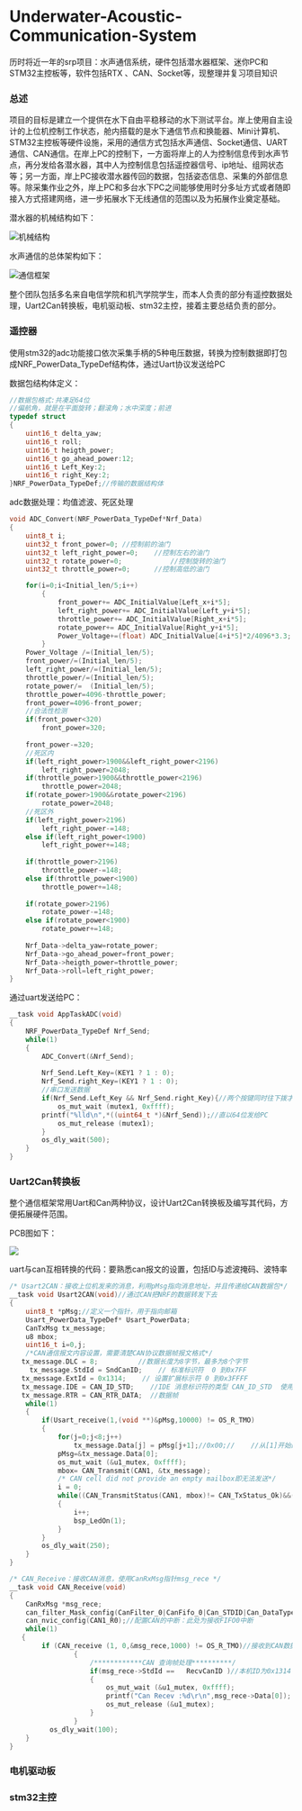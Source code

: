 # Underwater-Acoustic-Communication-System
历时将近一年的srp项目：水声通信系统，硬件包括潜水器框架、迷你PC和STM32主控板等，软件包括RTX 、CAN、Socket等，现整理并复习项目知识

### 总述
项目的目标是建立一个提供在水下自由平稳移动的水下测试平台。岸上使用自主设计的上位机控制工作状态，舱内搭载的是水下通信节点和换能器、Mini计算机、STM32主控板等硬件设施，采用的通信方式包括水声通信、Socket通信、UART通信、CAN通信。在岸上PC的控制下，一方面将岸上的人为控制信息传到水声节点，再分发给各潜水器，其中人为控制信息包括遥控器信号、ip地址、组网状态等；另一方面，岸上PC接收潜水器传回的数据，包括姿态信息、采集的外部信息等。除采集作业之外，岸上PC和多台水下PC之间能够使用时分多址方式或者随即接入方式搭建网络，进一步拓展水下无线通信的范围以及为拓展作业奠定基础。

潜水器的机械结构如下：

![机械结构](img/机械结构.png)

水声通信的总体架构如下：

![通信框架](img/通信框架.png)

整个团队包括多名来自电信学院和机汽学院学生，而本人负责的部分有遥控数据处理，Uart2Can转换板，电机驱动板、stm32主控，接着主要总结负责的部分。

### 遥控器
使用stm32的adc功能接口依次采集手柄的5种电压数据，转换为控制数据即打包成NRF_PowerData_TypeDef结构体，通过Uart协议发送给PC

数据包结构体定义：
``` C
//数据包格式:共凑足64位
//偏航角，就是在平面旋转；翻滚角；水中深度；前进
typedef struct
{
	uint16_t delta_yaw; 
	uint16_t roll;	
	uint16_t heigth_power;  
	uint16_t go_ahead_power:12;
	uint16_t Left_Key:2;
	uint16_t right_Key:2;
}NRF_PowerData_TypeDef;//传输的数据结构体

```
adc数据处理：均值滤波、死区处理
``` C
void ADC_Convert(NRF_PowerData_TypeDef*Nrf_Data)
{
	uint8_t i;
	uint32_t front_power=0;	//控制前的油门
	uint32_t left_right_power=0;	//控制左右的油门
	uint32_t rotate_power=0;			//控制旋转的油门
	uint32_t throttle_power=0;		//控制高低的油门

	for(i=0;i<Initial_len/5;i++)	
		{
			front_power+= ADC_InitialValue[Left_x+i*5]; 
			left_right_power+= ADC_InitialValue[Left_y+i*5]; 
			throttle_power+= ADC_InitialValue[Right_x+i*5];  
			rotate_power+= ADC_InitialValue[Right_y+i*5];				
			Power_Voltage+=(float) ADC_InitialValue[4+i*5]*2/4096*3.3; //Power_Voltage，由于分压故乘2才是真实电压
		}
	Power_Voltage /=(Initial_len/5);
	front_power/=(Initial_len/5);
	left_right_power/=(Initial_len/5);
	throttle_power/=(Initial_len/5);
	rotate_power/=	(Initial_len/5);
	throttle_power=4096-throttle_power;
	front_power=4096-front_power;
	//合法性检测
	if(front_power<320)
		front_power=320;
	
	front_power-=320;
	//死区内
	if(left_right_power>1900&&left_right_power<2196)
		left_right_power=2048;
	if(throttle_power>1900&&throttle_power<2196)
		throttle_power=2048;
	if(rotate_power>1900&&rotate_power<2196)
		rotate_power=2048;
	//死区外
	if(left_right_power>2196)
		left_right_power-=148;
	else if(left_right_power<1900)
		left_right_power+=148;
	
	if(throttle_power>2196)
		throttle_power-=148;
	else if(throttle_power<1900)
		throttle_power+=148;
	
	if(rotate_power>2196)
		rotate_power-=148;
	else if(rotate_power<1900)
		rotate_power+=148;
			
	Nrf_Data->delta_yaw=rotate_power;
	Nrf_Data->go_ahead_power=front_power;
	Nrf_Data->heigth_power=throttle_power;
	Nrf_Data->roll=left_right_power;
}
```

通过uart发送给PC：
```C
__task void AppTaskADC(void)
{
	NRF_PowerData_TypeDef Nrf_Send;
    while(1)
    {
		ADC_Convert(&Nrf_Send);
		
		Nrf_Send.Left_Key=(KEY1 ? 1 : 0);
		Nrf_Send.right_Key=(KEY1 ? 1 : 0);
		//串口发送数据
		if(Nrf_Send.Left_Key && Nrf_Send.right_Key){//两个按键同时往下拨才会发送数据
			os_mut_wait (mutex1, 0xffff);
  		printf("%lld\n",*((uint64_t *)&Nrf_Send));//直以64位发给PC
			os_mut_release (mutex1);	
		}
		os_dly_wait(500);
    }
}
```
### Uart2Can转换板
整个通信框架常用Uart和Can两种协议，设计Uart2Can转换板及编写其代码，方便拓展硬件范围。

PCB图如下：

![](img/Uart2Can.png)

uart与can互相转换的代码：要熟悉can报文的设置，包括ID与滤波掩码、波特率
```C
/* Usart2CAN：接收上位机发来的消息，利用pMsg指向消息地址，并且传递给CAN数据包*/
__task void Usart2CAN(void)//通过CAN把NRF的数据转发下去
{
	uint8_t *pMsg;//定义一个指针，用于指向邮箱
	Usart_PowerData_TypeDef* Usart_PowerData;
	CanTxMsg tx_message;
	u8 mbox;
	uint16_t i=0,j;
	/*CAN通信报文内容设置，需要清楚CAN协议数据帧报文格式*/
   tx_message.DLC = 8;          //数据长度为8字节，最多为8个字节
	 tx_message.StdId = SndCanID;    // 标准标识符  0 到0x7FF
   tx_message.ExtId = 0x1314;    // 设置扩展标示符 0 到0x3FFFF
   tx_message.IDE = CAN_ID_STD;    //IDE 消息标识符的类型 CAN_ID_STD  使用标准标识符 CAN_ID_EXT  标准标识符 + 扩展标识符
   tx_message.RTR = CAN_RTR_DATA;  //数据帧
	while(1)
	{	
		if(Usart_receive(1,(void **)&pMsg,10000) != OS_R_TMO)
		{
			for(j=0;j<8;j++)
				tx_message.Data[j] = pMsg[j+1];//0x00;//  	//从[1]开始的原因是串口中断有处理，添加cnt在[0]
			pMsg=&tx_message.Data[0];
			os_mut_wait (&u1_mutex, 0xffff);
			mbox= CAN_Transmit(CAN1, &tx_message);		 
			/* CAN cell did not provide an empty mailbox即无法发送*/
			i = 0;
			while((CAN_TransmitStatus(CAN1, mbox)!= CAN_TxStatus_Ok)&&(i<0xffff))
			{
				i++;
				bsp_LedOn(1);
			}
		}
		os_dly_wait(250);
	}
}

/* CAN_Receive：接收CAN消息，使用CanRxMsg指针msg_rece */
__task void CAN_Receive(void)
{
	CanRxMsg *msg_rece;
	can_filter_Mask_config(CanFilter_0|CanFifo_0|Can_STDID|Can_DataType,RecvCanID,0x3ff);//配置CAN的筛选器
	can_nvic_config(CAN1_R0);//配置CAN的中断：此处为接收FIFO0中断
    while(1)
   {
        if (CAN_receive (1, 0,&msg_rece,1000) != OS_R_TMO)//接收到CAN数据
				{
					/************CAN 查询帧处理**********/
					if(msg_rece->StdId ==	RecvCanID )//本机ID为0x1314
					{
						os_mut_wait (&u1_mutex, 0xffff);
						printf("Can Recev :%d\r\n",msg_rece->Data[0]);
						os_mut_release (&u1_mutex);
					}
				}
		  os_dly_wait(100);
    }
}
```

### 电机驱动板


### stm32主控

